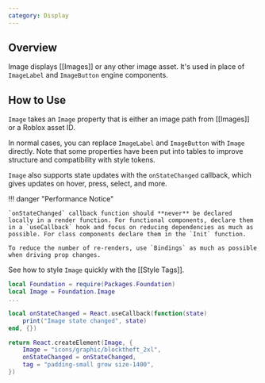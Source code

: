 ```yaml
---
category: Display
---
```


## Overview

Image displays [[Images]] or any other image asset. It's used in place of `ImageLabel` and `ImageButton` engine components.

## How to Use

`Image` takes an `Image` property that is either an image path from [[Images]] or a Roblox asset ID.

In normal cases, you can replace `ImageLabel` and `ImageButton` with `Image` directly. Note that some properties have been put into tables to improve structure and compatibility with style tokens.

`Image` also supports state updates with the `onStateChanged` callback, which gives updates on hover, press, select, and more.

!!! danger "Performance Notice"

    `onStateChanged` callback function should **never** be declared locally in a render function. For functional components, declare them in a `useCallback` hook and focus on reducing dependencies as much as possible. For class components declare them in the `Init` function.

    To reduce the number of re-renders, use `Bindings` as much as possible when driving prop changes.

See how to style `Image` quickly with the [[Style Tags]].

```lua
local Foundation = require(Packages.Foundation)
local Image = Foundation.Image
...

local onStateChanged = React.useCallback(function(state)
    print("Image state changed", state)
end, {})

return React.createElement(Image, {
    Image = "icons/graphic/blocktheft_2xl",
    onStateChanged = onStateChanged,
    tag = "padding-small grow size-1400",
})
```
